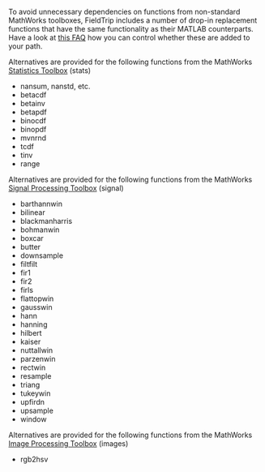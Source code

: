 To avoid unnecessary dependencies on functions from non-standard MathWorks toolboxes, FieldTrip includes a number of drop-in replacement functions that have the same functionality as their MATLAB counterparts. Have a look at [this FAQ](/faq/can_i_prevent_external_toolboxes_from_being_added_to_my_matlab_path) how you can control whether these are added to your path.

Alternatives are provided for the following functions from the MathWorks [Statistics Toolbox](https://www.mathworks.com/products/statistics.html) (stats)

- nansum, nanstd, etc.
- betacdf
- betainv
- betapdf
- binocdf
- binopdf
- mvnrnd
- tcdf
- tinv
- range

Alternatives are provided for the following functions from the MathWorks [Signal Processing Toolbox](https://www.mathworks.com/products/signal.html) (signal)

- barthannwin
- bilinear
- blackmanharris
- bohmanwin
- boxcar
- butter
- downsample
- filtfilt
- fir1
- fir2
- firls
- flattopwin
- gausswin
- hann
- hanning
- hilbert
- kaiser
- nuttallwin
- parzenwin
- rectwin
- resample
- triang
- tukeywin
- upfirdn
- upsample
- window

Alternatives are provided for the following functions from the MathWorks [Image Processing Toolbox](https://www.mathworks.com/products/image.html) (images)

- rgb2hsv
